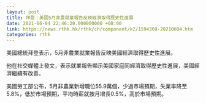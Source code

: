 ```yaml
---
layout: post
title: 拜登：美國5月非農就業報告反映經濟取得歷史性進展
date: 2021-06-04 22:46:20.000000000 +08:00
link: https://news.rthk.hk/rthk/ch/component/k2/1594360-20210604.htm
categories: rthk
---
```


美國總統拜登表示，5月非農業就業報告反映美國經濟取得歷史性進展。

他在社交媒體上發文，表示就業報告顯示美國家庭同經濟取得歷史性進展，美國經濟繼續有改善。

美國勞工部公布，5月非農業新增職位55.9萬個，少過市場預期，失業率降至5.8%，低於市場預期，平均時薪就按月增長0.5%，高於市場預期。
